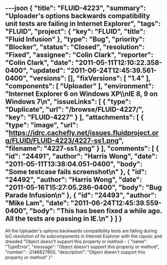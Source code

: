 ---json
{
  "title": "FLUID-4223",
  "summary": "Uploader's options backwards compatibility unit tests are failing in Internet Explorer",
  "tags": "FLUID",
  "project": {
    "key": "FLUID",
    "title": "Fluid Infusion"
  },
  "type": "Bug",
  "priority": "Blocker",
  "status": "Closed",
  "resolution": "Fixed",
  "assignee": "Colin Clark",
  "reporter": "Colin Clark",
  "date": "2011-05-11T12:10:22.358-0400",
  "updated": "2011-06-24T12:45:39.561-0400",
  "versions": [],
  "fixVersions": [
    "1.4"
  ],
  "components": [
    "Uploader"
  ],
  "environment": "Internet Explorer 6 on Windows XP\\\nIE 8, 9 on Windows 7\n",
  "issueLinks": [
    {
      "type": "Duplicate",
      "url": "/browse/FLUID-4227/",
      "key": "FLUID-4227"
    }
  ],
  "attachments": [
    {
      "type": "image",
      "url": "https://idrc.cachefly.net/issues.fluidproject.org/FLUID/FLUID-4223/4227-ss1.png",
      "filename": "4227-ss1.png"
    }
  ],
  "comments": [
    {
      "id": "24491",
      "author": "Harris Wong",
      "date": "2011-05-11T13:38:04.051-0400",
      "body": "Some testcase fails screenshot\n"
    },
    {
      "id": "24492",
      "author": "Harris Wong",
      "date": "2011-05-16T15:27:05.286-0400",
      "body": "Bug Parade Infusion\n"
    },
    {
      "id": "24493",
      "author": "Mike Lam",
      "date": "2011-06-24T12:45:39.559-0400",
      "body": "This has been fixed a while ago.  All the tests are passing in IE.\n"
    }
  ]
}
---
All the Uploader's options backwards compatibility tests are failing during IoC resolution of its subcomponents in Internet Explorer with the classic and dreaded "Object doesn't support this property or method - { "name": "TypeError", "message": "Object doesn't support this property or method", "number": -2146827850, "description": "Object doesn't support this property or method" }"

        